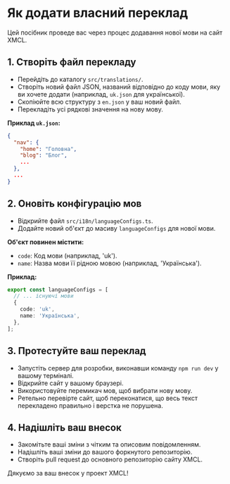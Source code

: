 # Як додати власний переклад

Цей посібник проведе вас через процес додавання нової мови на сайт XMCL.

## 1. Створіть файл перекладу

- Перейдіть до каталогу `src/translations/`.
- Створіть новий файл JSON, названий відповідно до коду мови, яку ви хочете додати (наприклад, `uk.json` для української).
- Скопіюйте всю структуру з `en.json` у ваш новий файл.
- Перекладіть усі рядкові значення на нову мову.

**Приклад `uk.json`:**
```json
{
  "nav": {
    "home": "Головна",
    "blog": "Блог",
    ...
  },
  ...
}
```

## 2. Оновіть конфігурацію мов

- Відкрийте файл `src/i18n/languageConfigs.ts`.
- Додайте новий об'єкт до масиву `languageConfigs` для нової мови.

**Об'єкт повинен містити:**
- `code`: Код мови (наприклад, 'uk').
- `name`: Назва мови її рідною мовою (наприклад, 'Українська').

**Приклад:**
```typescript
export const languageConfigs = [
  // ... існуючі мови
  {
    code: 'uk',
    name: 'Українська',
  },
];
```

## 3. Протестуйте ваш переклад

- Запустіть сервер для розробки, виконавши команду `npm run dev` у вашому терміналі.
- Відкрийте сайт у вашому браузері.
- Використовуйте перемикач мов, щоб вибрати нову мову.
- Ретельно перевірте сайт, щоб переконатися, що весь текст перекладено правильно і верстка не порушена.

## 4. Надішліть ваш внесок

- Закомітьте ваші зміни з чітким та описовим повідомленням.
- Надішліть ваші зміни до вашого форкнутого репозиторію.
- Створіть pull request до основного репозиторію сайту XMCL.

Дякуємо за ваш внесок у проект XMCL!